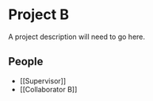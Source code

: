 # Project B
A project description will need to go here.

## People
- [[Supervisor]]
- [[Collaborator B]]